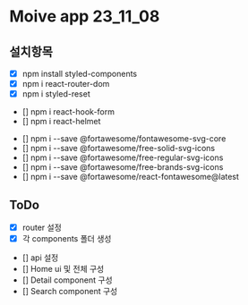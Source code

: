 # Moive app 23_11_08

## 설치항목

- [x] npm install styled-components
- [x] npm i react-router-dom
- [x] npm i styled-reset
- [] npm i react-hook-form <!--form 관련-->
- [] npm i react-helmet <!--타이틀 관련-->

<!-- fontawesome -->

- [] npm i --save @fortawesome/fontawesome-svg-core
- [] npm i --save @fortawesome/free-solid-svg-icons
- [] npm i --save @fortawesome/free-regular-svg-icons
- [] npm i --save @fortawesome/free-brands-svg-icons
- [] npm i --save @fortawesome/react-fontawesome@latest

## ToDo

- [x] router 설정
- [x] 각 components 폴더 생성
- [] api 설정
- [] Home ui 및 전체 구성
- [] Detail component 구성
- [] Search component 구성
